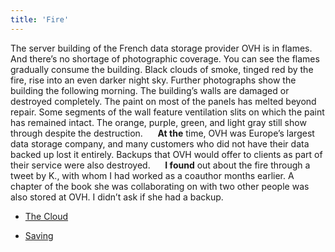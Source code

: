 ```yaml
---
title: 'Fire'
---
```


The server building of the French data storage provider OVH is in flames. And there’s no shortage of photographic coverage. You can see the flames gradually consume the building. Black clouds of smoke, tinged red by the fire, rise into an even darker night sky. Further photographs show the building the following morning. The building’s walls are damaged or destroyed completely. The paint on most of the panels has melted beyond repair. Some segments of the wall feature ventilation slits on which the paint has remained intact. The orange, purple, green, and light gray still show through despite the destruction. &nbsp;&nbsp;&nbsp;&nbsp; **At the** time, OVH was Europe’s largest data storage company, and many customers who did not have their data backed up lost it entirely. Backups that OVH would offer to clients as part of their service were also destroyed. &nbsp;&nbsp;&nbsp;&nbsp; **I found** out about the fire through a tweet by K., with whom I had worked as a coauthor months earlier. A chapter of the book she was collaborating on with two other people was also stored at OVH. I didn’t ask if she had a backup.

* [The Cloud](Clouds_en)

* [Saving](Saving_en)





